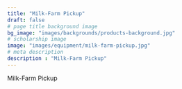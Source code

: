 ```yaml
---
title: "Milk-Farm Pickup"
draft: false
# page title background image
bg_image: "images/backgrounds/products-background.jpg"
# scholarship image
image: "images/equipment/milk-farm-pickup.jpg"
# meta description
description : "Milk-Farm Pickup"
---
```


Milk-Farm Pickup